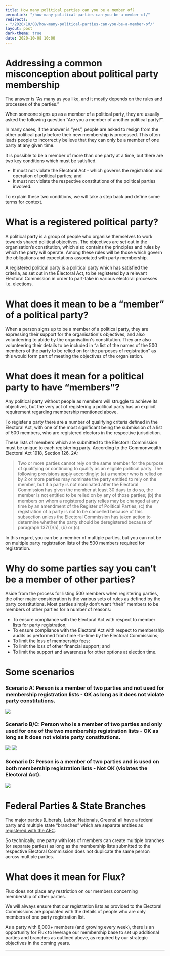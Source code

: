 ```yaml
---
title: How many political parties can you be a member of?
permalink: "/how-many-political-parties-can-you-be-a-member-of/"
redirects:
- "/2020/10/08/how-many-political-parties-can-you-be-a-member-of/"
layout: post
dark-theme: true
date: 2020-10-08 10:00
---
```


# Addressing a common misconception about political party membership

The answer is “As many as you like, and it mostly depends on the rules and processes of the parties.”

When someone signs up as a member of a political party, they are usually asked the following question “Are you a member of another political party?”.

In many cases, if the answer is “yes”, people are asked to resign from the other political party before their new membership is processed. This often leads people to incorrectly believe that they can only be a member of one party at any given time.

It is possible to be a member of more than one party at a time, but there are two key conditions which must be satisfied.

* It must not violate the Electoral Act - which governs the registration and operation of political parties; and
* It must not violate the respective constitutions of the political parties involved.

To explain these two conditions, we will take a step back and define some terms for context.

# What is a registered political party?

A political party is a group of people who organise themselves to work towards shared political objectives. The objectives are set out in the organisation’s constitution, which also contains the principles and rules by which the party will operate. Among these rules will be those which govern the obligations and expectations associated with party membership.

A registered political party is a political party which has satisfied the criteria, as set out in the Electoral Act, to be registered by a relevant Electoral Commission in order to part-take in various electoral processes i.e. elections.

# What does it mean to be a “member” of a political party?

When a person signs up to be a member of a political party, they are expressing their support for the organisation's objectives, and also volunteering to abide by the organisation's constitution. They are also volunteering their details to be included in “a list of the names of the 500 members of the party to be relied on for the purposes of registration” as this would form part of meeting the objectives of the organisation.

# What does it mean for a political party to have “members”?

Any political party without people as members will struggle to achieve its objectives, but the very act of registering a political party has an explicit requirement regarding membership mentioned above.

To register a party there are a number of qualifying criteria defined in the Electoral Act, with one of the most significant being the submission of a list of 500 members, who are registered electors in the respective jurisdiction.

These lists of members which are submitted to the Electoral Commission must be unique to each registering party. According to the Commonwealth Electoral Act 1918, Section 126, 2A:

> Two or more parties cannot rely on the same member for the purpose of qualifying or continuing to qualify as an eligible political party.  The following provisions apply accordingly:
> (a)  a member who is relied on by 2 or more parties may nominate the party entitled to rely on the member, but if a party is not nominated after the Electoral Commission has given the member at least 30 days to do so, the member is not entitled to be relied on by any of those parties;
> (b)  the members on whom a registered party relies may be changed at any time by an amendment of the Register of Political Parties;
> (c)  the registration of a party is not to be cancelled because of this subsection unless the Electoral Commission has taken action to determine whether the party should be deregistered because of paragraph 137(1)(a), (b) or (c).

In this regard, you can be a member of multiple parties, but you can not be on multiple party registration lists of the 500 members required for registration.

# Why do some parties say you can’t be a member of other parties?

Aside from the process for listing 500 members when registering parties, the other major consideration is the various sets of rules as defined by the party constitutions. Most parties simply don’t want “their” members to be members of other parties for a number of reasons:

* To ensure compliance with the Electoral Act with respect to member lists for party registration;
* To ensure compliance with the Electoral Act with respect to membership audits as performed from time -to-time by the Electoral Commissions;
* To limit the loss of membership fees;
* To limit the loss of other financial support; and
* To limit the support and awareness for other options at election time.

# Some scenarios

### Scenario A: Person is a member of two parties and not used for membership registration lists - OK as long as it does not violate party constitutions.

![](/img/posts/how-man-pol-parties/how-many-parties-1.png)

### Scenario B/C: Person who is a member of two parties and only used for one of the two membership registration lists - OK as long as it does not violate party constitutions.

![](/img/posts/how-man-pol-parties/how-many-parties-2.png)
![](/img/posts/how-man-pol-parties/how-many-parties-3.png)

### Scenario D: Person is a member of two parties and is used on both membership registration lists - Not OK (violates the Electoral Act).

![](/img/posts/how-man-pol-parties/how-many-parties-4.png)

# Federal Parties & State Branches

The major parties (Liberals, Labor, Nationals, Greens) all have a federal party and multiple state “branches” which are separate entities as [registered with the AEC](https://www.aec.gov.au/Parties_and_Representatives/party_registration/Registered_parties/).

So technically, one party with lots of members can create multiple branches (or separate parties) as long as the membership lists submitted to the respective Electoral Commission does not duplicate the same person across multiple parties.

# What does it mean for Flux?

Flux does not place any restriction on our members concerning membership of other parties.

We will always ensure that our registration lists as provided to the Electoral Commissions are populated with the details of people who are only members of one party registration list.

As a party with 8,000+ members (and growing every week), there is an opportunity for Flux to leverage our membership base to set up additional parties and branches as outlined above, as required by our strategic objectives in the coming years.

------
